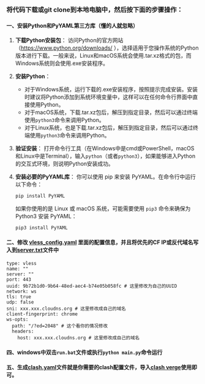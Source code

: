 ### 将代码下载或git clone到本地电脑中，然后按下面的步骤操作：

#### 一、安装Python和PyYAML第三方库（懂的人就忽略）

1. **下载Python安装包**：
   访问Python的官方网站（https://www.python.org/downloads/ ），选择适用于您操作系统的Python版本进行下载。一般来说，Linux和macOS系统会使用.tar.xz格式的包，而Windows系统则会使用.exe安装程序。

2. **安装Python**：

   - 对于Windows系统，运行下载的.exe安装程序，按照提示完成安装。安装时建议将Python添加到系统环境变量中，这样可以在任何命令行界面中直接使用Python。
   - 对于macOS系统，下载.tar.xz包后，解压到指定目录，然后可以通过终端使用`python3`命令来调用Python。
   - 对于Linux系统，也是下载.tar.xz包后，解压到指定目录，然后可以通过终端使用`python3`命令来调用Python。

3. **验证安装**：
   打开命令行工具（在Windows中是cmd或PowerShell，macOS和Linux中是Terminal），输入`python`（或者`python3`），如果能够进入Python的交互式环境，则说明Python安装成功。

4. **安装必要的PyYAML库**：
   你可以使用 pip 来安装 PyYAML。在命令行中运行以下命令：

   ```bash
   pip install PyYAML
   ```

    如果你使用的是 Linux 或 macOS 系统，可能需要使用 `pip3` 命令来确保为 Python3 安装 PyYAML：

   ```bash
   pip3 install PyYAML
   ```

#### 二、修改 [vless_config.yaml](https://github.com/juerson/worker_vless_convert_clash/blob/master/vless_config.yaml) 里面的配置信息，并且将优先的CF IP或反代域名写入到[server.txt](https://github.com/juerson/worker_vless_convert_clash/blob/master/server.txt)文件中

```
type: vless
name: ""
server: ""
port: 443
uuid: 9b72b1d0-9b64-48ed-aec4-b74e05b058fc # 这里修改为自己的UUID
network: ws
tls: true
udp: false
sni: xxx.xxx.cloudns.org # 这里修改成自己的域名
client-fingerprint: chrome
ws-opts:
  path: "/?ed=2048" # 这个看你的情况修改
  headers:
    host: xxx.xxx.cloudns.org # 这里修改成自己的域名
```

#### 四、windows中双击`run.bat`文件或执行`python main.py`命令运行

#### 五、生成[clash.yaml](https://github.com/juerson/worker_vless_convert_clash/blob/master/clash.yaml)文件就是你需要的clash配置文件，导入[clash verge](https://github.com/clash-verge-rev/clash-verge-rev)使用即可。

